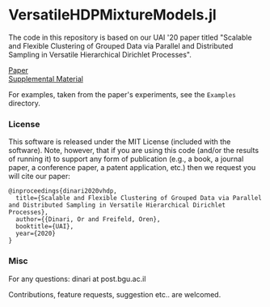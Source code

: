 # VersatileHDPMixtureModels.jl

The code in this repository is based on our UAI '20 paper titled "Scalable and Flexible Clustering of Grouped Data via Parallel and Distributed Sampling in Versatile Hierarchical Dirichlet Processes". <br>

[Paper](https://www.cs.bgu.ac.il/~orenfr/papers/Dinari_UAI_2020.pdf) <br>
[Supplemental Material](https://www.cs.bgu.ac.il/~orenfr/papers/Dinari_UAI_2020_supmat.pdf)<br>

For examples, taken from the paper's experiments, see the `Examples` directory. <br>

### License

This software is released under the MIT License (included with the software). Note, however, that if you are using this code (and/or the results of running it) to support any form of publication (e.g., a book, a journal paper, a conference paper, a patent application, etc.) then we request you will cite our paper:

```
@inproceedings{dinari2020vhdp,
  title={Scalable and Flexible Clustering of Grouped Data via Parallel and Distributed Sampling in Versatile Hierarchical Dirichlet Processes},
  author={{Dinari, Or and Freifeld, Oren},
  booktitle={UAI},
  year={2020}
}
```

### Misc

For any questions: dinari at post.bgu.ac.il

Contributions, feature requests, suggestion etc.. are welcomed.



